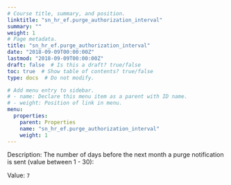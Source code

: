 ```yaml
---
# Course title, summary, and position.
linktitle: "sn_hr_ef.purge_authorization_interval"
summary: ""
weight: 1
# Page metadata.
title: "sn_hr_ef.purge_authorization_interval"
date: "2018-09-09T00:00:00Z"
lastmod: "2018-09-09T00:00:00Z"
draft: false  # Is this a draft? true/false
toc: true  # Show table of contents? true/false
type: docs  # Do not modify.

# Add menu entry to sidebar.
# - name: Declare this menu item as a parent with ID name.
# - weight: Position of link in menu.
menu:
  properties:
    parent: Properties
    name: "sn_hr_ef.purge_authorization_interval"
    weight: 1
---
```


Description: The number of days before the next month a purge notification is sent (value between 1 - 30):


Value: `7`